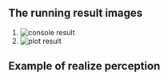 ## The running result images
1. ![console result](https://github.com/Jayhello/python_utils/blob/master/python_utils/document/machine_learn/percepton/perception_ret.jpg)
2. ![plot result](https://github.com/Jayhello/python_utils/blob/master/python_utils/document/machine_learn/percepton/perception_plot.jpg)

## Example of realize perception
